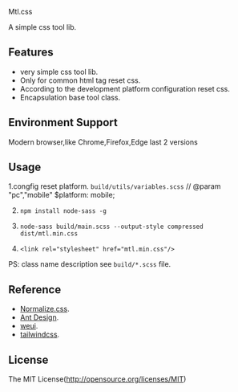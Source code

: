 Mtl.css

A simple css tool lib.


## Features

- very simple css tool lib.
- Only for common html tag reset css.
- According to the development platform configuration reset css.
- Encapsulation base tool class.

## Environment Support

Modern browser,like Chrome,Firefox,Edge last 2 versions

## Usage

1.congfig reset platform.
`build/utils/variables.scss`
// @param "pc","mobile"
\$platform: mobile;

2. `npm install node-sass -g`

3. `node-sass build/main.scss --output-style compressed dist/mtl.min.css`

4. `<link rel="stylesheet" href="mtl.min.css"/>`

PS: class name description see `build/*.scss` file.

## Reference

- [Normalize.css](https://necolas.github.io/normalize.css/).
- [Ant Design](https://ant.design/index-cn).
- [weui](https://weui.io/).
- [tailwindcss](https://tailwindcss.com/).

## License

The MIT License(http://opensource.org/licenses/MIT)
